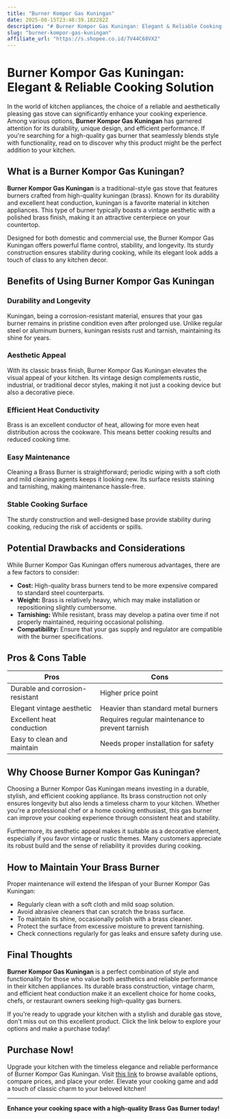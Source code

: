```yaml
---
title: "Burner Kompor Gas Kuningan"
date: 2025-08-15T23:48:39.182282Z
description: "# Burner Kompor Gas Kuningan: Elegant & Reliable Cooking Solution..."
slug: "burner-kompor-gas-kuningan"
affiliate_url: "https://s.shopee.co.id/7V44C68VX2"
---
```

# Burner Kompor Gas Kuningan: Elegant & Reliable Cooking Solution

In the world of kitchen appliances, the choice of a reliable and aesthetically pleasing gas stove can significantly enhance your cooking experience. Among various options, **Burner Kompor Gas Kuningan** has garnered attention for its durability, unique design, and efficient performance. If you're searching for a high-quality gas burner that seamlessly blends style with functionality, read on to discover why this product might be the perfect addition to your kitchen.

## What is a Burner Kompor Gas Kuningan?

**Burner Kompor Gas Kuningan** is a traditional-style gas stove that features burners crafted from high-quality kuningan (brass). Known for its durability and excellent heat conduction, kuningan is a favorite material in kitchen appliances. This type of burner typically boasts a vintage aesthetic with a polished brass finish, making it an attractive centerpiece on your countertop.

Designed for both domestic and commercial use, the Burner Kompor Gas Kuningan offers powerful flame control, stability, and longevity. Its sturdy construction ensures stability during cooking, while its elegant look adds a touch of class to any kitchen decor.

## Benefits of Using Burner Kompor Gas Kuningan

### Durability and Longevity

Kuningan, being a corrosion-resistant material, ensures that your gas burner remains in pristine condition even after prolonged use. Unlike regular steel or aluminum burners, kuningan resists rust and tarnish, maintaining its shine for years.

### Aesthetic Appeal

With its classic brass finish, Burner Kompor Gas Kuningan elevates the visual appeal of your kitchen. Its vintage design complements rustic, industrial, or traditional decor styles, making it not just a cooking device but also a decorative piece.

### Efficient Heat Conductivity

Brass is an excellent conductor of heat, allowing for more even heat distribution across the cookware. This means better cooking results and reduced cooking time.

### Easy Maintenance

Cleaning a Brass Burner is straightforward; periodic wiping with a soft cloth and mild cleaning agents keeps it looking new. Its surface resists staining and tarnishing, making maintenance hassle-free.

### Stable Cooking Surface

The sturdy construction and well-designed base provide stability during cooking, reducing the risk of accidents or spills.

## Potential Drawbacks and Considerations

While Burner Kompor Gas Kuningan offers numerous advantages, there are a few factors to consider:

- **Cost:** High-quality brass burners tend to be more expensive compared to standard steel counterparts.
- **Weight:** Brass is relatively heavy, which may make installation or repositioning slightly cumbersome.
- **Tarnishing:** While resistant, brass may develop a patina over time if not properly maintained, requiring occasional polishing.
- **Compatibility:** Ensure that your gas supply and regulator are compatible with the burner specifications.

## Pros & Cons Table

| Pros                                    | Cons                                      |
|----------------------------------------|------------------------------------------|
| Durable and corrosion-resistant       | Higher price point                     |
| Elegant vintage aesthetic             | Heavier than standard metal burners   |
| Excellent heat conduction             | Requires regular maintenance to prevent tarnish |
| Easy to clean and maintain            | Needs proper installation for safety |

## Why Choose Burner Kompor Gas Kuningan?

Choosing a Burner Kompor Gas Kuningan means investing in a durable, stylish, and efficient cooking appliance. Its brass construction not only ensures longevity but also lends a timeless charm to your kitchen. Whether you're a professional chef or a home cooking enthusiast, this gas burner can improve your cooking experience through consistent heat and stability.

Furthermore, its aesthetic appeal makes it suitable as a decorative element, especially if you favor vintage or rustic themes. Many customers appreciate its robust build and the sense of reliability it provides during cooking.

## How to Maintain Your Brass Burner

Proper maintenance will extend the lifespan of your Burner Kompor Gas Kuningan:

- Regularly clean with a soft cloth and mild soap solution.
- Avoid abrasive cleaners that can scratch the brass surface.
- To maintain its shine, occasionally polish with a brass cleaner.
- Protect the surface from excessive moisture to prevent tarnishing.
- Check connections regularly for gas leaks and ensure safety during use.

## Final Thoughts

**Burner Kompor Gas Kuningan** is a perfect combination of style and functionality for those who value both aesthetics and reliable performance in their kitchen appliances. Its durable brass construction, vintage charm, and efficient heat conduction make it an excellent choice for home cooks, chefs, or restaurant owners seeking high-quality gas burners.

If you're ready to upgrade your kitchen with a stylish and durable gas stove, don't miss out on this excellent product. Click the link below to explore your options and make a purchase today!

## Purchase Now!

Upgrade your kitchen with the timeless elegance and reliable performance of Burner Kompor Gas Kuningan. Visit [this link](https://s.shopee.co.id/7V44C68VX2) to browse available options, compare prices, and place your order. Elevate your cooking game and add a touch of classic charm to your beloved kitchen!

---

**Enhance your cooking space with a high-quality Brass Gas Burner today!**